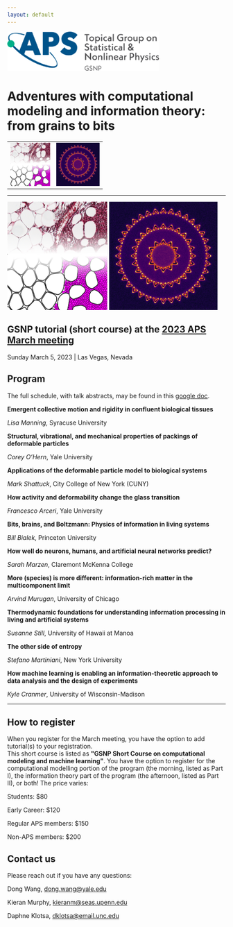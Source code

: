 ```yaml
---
layout: default
---
```

<img src="assets/logo-gsnp.png" width="350"/>

# Adventures with computational modeling and information theory: from grains to bits


<table>
  <tr>
    <td valign="top"><img src="assets/BreastTumor.png" height="100"></td>
    <td valign="top"><img src="assets/entropy_production.png" height="100"></td>
  </tr>
 </table>

---

<p float="left">
  <img src="assets/BreastTumor.png" height="250" />
  <img src="assets/entropy_production.png" height="250" /> 
</p>

## GSNP tutorial (short course) at the [2023 APS March meeting](https://march.aps.org/)

Sunday March 5, 2023  \|  Las Vegas, Nevada



## Program

The full schedule, with talk abstracts, may be found in this [google doc](https://docs.google.com/document/d/1ePyQUt8_FNWNS2ElHKC_nA7pMJKZHKsDaAPInYUMP9Q/edit?usp=sharing).

**Emergent collective motion and rigidity in confluent biological tissues**

*Lisa Manning*, Syracuse University

**Structural, vibrational, and mechanical properties of packings of deformable particles**

*Corey O’Hern*, Yale University

**Applications of the deformable particle model to biological systems**

*Mark Shattuck*, City College of New York (CUNY)

**How activity and deformability change the glass transition**

*Francesco Arceri*, Yale University

**Bits, brains, and Boltzmann: Physics of information in living systems**

*Bill Bialek*, Princeton University

**How well do neurons, humans, and artificial neural networks predict?**

*Sarah Marzen*, Claremont McKenna College

**More (species) is more different: information-rich matter in the multicomponent limit**

*Arvind Murugan*, University of Chicago

**Thermodynamic foundations for understanding information processing in living and artificial systems**

*Susanne Still*, University of Hawaii at Manoa

**The other side of entropy**

*Stefano Martiniani*, New York University

**How machine learning is enabling an information-theoretic approach to data analysis and the design of experiments**

*Kyle Cranmer*, University of Wisconsin-Madison




---

## How to register

When you register for the March meeting, you have the option to add tutorial(s) to your registration.  
This short course is listed as **"GSNP Short Course on computational modeling and machine learning"**.
You have the option to register for the computational modelling portion of the program (the morning, listed as Part I), the information theory part of the program (the afternoon, listed as Part II), or both!  The price varies:

Students: $80

Early Career: $120

Regular APS members: $150

Non-APS members: $200

## Contact us

Please reach out if you have any questions:

Dong Wang, [dong.wang@yale.edu](mailto:dong.wang@yale.edu)

Kieran Murphy, [kieranm@seas.upenn.edu](mailto:kieranm@seas.upenn.edu)  

Daphne Klotsa, [dklotsa@email.unc.edu](mailto:dklotsa@email.unc.edu)

